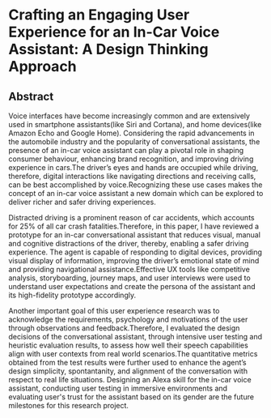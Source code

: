 # Crafting an Engaging User Experience for an In-Car Voice Assistant: A Design Thinking Approach

## Abstract
Voice interfaces have become increasingly common and are extensively used in smartphone assistants(like Siri and Cortana), and home devices(like Amazon Echo and
Google Home). Considering the rapid advancements in the automobile industry and the popularity of conversational assistants, the presence of an in-car voice assistant can play a pivotal role in shaping consumer behaviour, enhancing brand recognition, and improving driving experience in cars.The driver’s eyes and hands are occupied while driving, therefore, digital interactions like navigating directions and receiving calls, can be best accomplished by voice.Recognizing these use cases makes the concept of an in-car voice assistant a new domain which can be explored to deliver richer and safer driving experiences.

Distracted driving is a prominent reason of car accidents, which accounts for 25% of all car crash fatalities.Therefore, in this paper, I have reviewed a prototype for an in-car conversational assistant that reduces visual, manual and cognitive distractions of the driver, thereby, enabling a safer driving experience. The agent is capable of responding to digital devices, providing visual display of information, improving the driver’s emotional state of mind and providing navigational assistance.Effective UX tools like competitive analysis, storyboarding, journey maps, and user interviews were used to understand user expectations and create the persona of the assistant and its high-fidelity prototype accordingly.

Another important goal of this user experience research was to acknowledge the requirements, psychology and motivations of the user through observations and
feedback.Therefore, I evaluated the design decisions of the conversational assistant, through intensive user testing and heuristic evaluation results, to assess how well their speech capabilities align with user contexts from real world scenarios.The quantitative metrics obtained from the test results were further used to enhance the agent’s design simplicity, spontantanity, and alignment of the conversation with respect to real life situations. Designing an Alexa skill for the in-car voice assistant, conducting user testing in immersive environments and evaluating user's trust for the assistant based on its gender are the future milestones for this research project.




